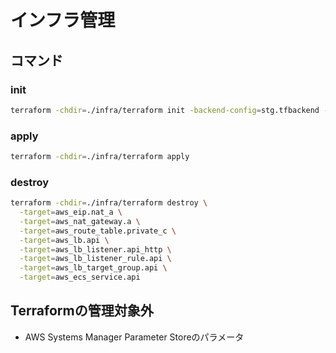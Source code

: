 # インフラ管理

## コマンド

### init

```bash
terraform -chdir=./infra/terraform init -backend-config=stg.tfbackend -reconfigure
```

### apply

```bash
terraform -chdir=./infra/terraform apply
```

### destroy

```bash
terraform -chdir=./infra/terraform destroy \
  -target=aws_eip.nat_a \
  -target=aws_nat_gateway.a \
  -target=aws_route_table.private_c \
  -target=aws_lb.api \
  -target=aws_lb_listener.api_http \
  -target=aws_lb_listener_rule.api \
  -target=aws_lb_target_group.api \
  -target=aws_ecs_service.api
```

## Terraformの管理対象外

- AWS Systems Manager Parameter Storeのパラメータ

